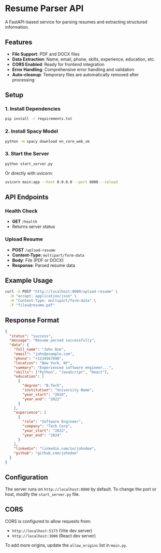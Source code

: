 # Resume Parser API

A FastAPI-based service for parsing resumes and extracting structured information.

## Features

- **File Support**: PDF and DOCX files
- **Data Extraction**: Name, email, phone, skills, experience, education, etc.
- **CORS Enabled**: Ready for frontend integration
- **Error Handling**: Comprehensive error handling and validation
- **Auto-cleanup**: Temporary files are automatically removed after processing

## Setup

### 1. Install Dependencies

```bash
pip install -r requirements.txt
```

### 2. Install Spacy Model

```bash
python -m spacy download en_core_web_sm
```

### 3. Start the Server

```bash
python start_server.py
```

Or directly with uvicorn:

```bash
uvicorn main:app --host 0.0.0.0 --port 8000 --reload
```

## API Endpoints

### Health Check
- **GET** `/health`
- Returns server status

### Upload Resume
- **POST** `/upload-resume`
- **Content-Type**: `multipart/form-data`
- **Body**: File (PDF or DOCX)
- **Response**: Parsed resume data

## Example Usage

```bash
curl -X POST "http://localhost:8000/upload-resume" \
  -H "accept: application/json" \
  -H "Content-Type: multipart/form-data" \
  -F "file=@resume.pdf"
```

## Response Format

```json
{
  "status": "success",
  "message": "Resume parsed successfully",
  "data": {
    "full_name": "John Doe",
    "email": "john@example.com",
    "phone": "+1234567890",
    "location": "New York, NY",
    "summary": "Experienced software engineer...",
    "skills": ["Python", "JavaScript", "React"],
    "education": [
      {
        "degree": "B.Tech",
        "institution": "University Name",
        "year_start": "2018",
        "year_end": "2022"
      }
    ],
    "experience": [
      {
        "role": "Software Engineer",
        "company": "Tech Corp",
        "year_start": "2022",
        "year_end": "2024"
      }
    ],
    "linkedin": "linkedin.com/in/johndoe",
    "github": "github.com/johndoe"
  }
}
```

## Configuration

The server runs on `http://localhost:8000` by default. To change the port or host, modify the `start_server.py` file.

## CORS

CORS is configured to allow requests from:
- `http://localhost:5173` (Vite dev server)
- `http://localhost:3000` (React dev server)

To add more origins, update the `allow_origins` list in `main.py`.
